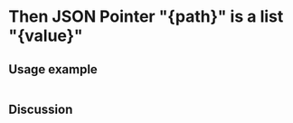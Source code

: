 
Then JSON Pointer "{path}" is a list "{value}"
=============================================================================================================

Usage example
-------------

```
```

Discussion
----------
